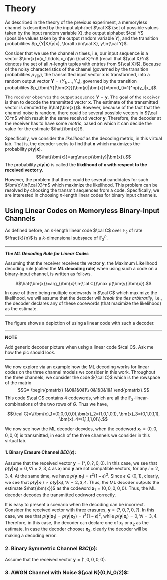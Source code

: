 # Theory

As described in the theory of the previous experiment, a memoryless channel is described by the input alphabet $\cal X$ (set of possible values taken by the input random variable $X$), the output alphabet $\cal Y$ (possible values taken by the output random variable $Y$), and the transition probabilities $p_{Y|X}(y|x), \forall x\in{\cal X}, y\in{\cal Y}$. 

Consider that we use the channel $n$ times, i.e, our input sequence is a vector $\bm{x}=(x_1,\ldots,x_n)\in {\cal X}^n$ (recall that ${\cal X}^n$ denotes the set of all $n$-length tuples with entries from ${\cal X}$). Because of the noisy characteristics of the channel (governed by the transition probabilities $p_{Y|X}$), the transmitted input vector $\bm{x}$ is transformed, into a random output vector $\bm{Y}=(Y_1,\ldots,Y_n)$, governed by the transition probabilites $p_{\bm{Y}|\bm{X}}(\bm{y}|\bm{x})=\prod_{i=1}^np(y_i|x_i)$. 

The receiver observes the output sequence $\bm{Y}=\bm{y}$. The goal of the receiver is then to decode the transmitted vector $\bm{x}$. The estimate of the transmitted vector is denoted by $\hat{\bm{x}}$. However, because of the fact that the channel noise is random, there could be several possible vectors in ${\cal X}^n$ which result in the same received vector $\bm{y}$. Therefore, the decoder at the receiver has to have some *metric*, based on which it can decide the value for the estimate  $\hat{\bm{x}}$. 

Specifically, we consider the *likelihood* as the decoding metric, in this virtual lab. That is, the decoder seeks to find that $\bm{x}$ which maximizes the probability $p(\bm{y}|\bm{x})$. 
$$\hat{\bm{x}}=arg\max p(\bm{y}|\bm{x}).$$ 
The probability $p(\bm{y}|\bm{x})$ is called the **likelihood of $\bm{x}$ with respect to the received vector $\bm{y}$.**

However, the problem that there could be several candidates for such $\bm{x}\in{\cal X}^n$ which maximize the likelihood. This problem can be resolved by choosing the transmit sequences from a code. Specifically, we are interested in choosing $n$-length linear codes for binary input channels. 

## Using Linear Codes on Memoryless Binary-Input Channels

As defined before, an $n$-length linear code $\cal C$ over $\mathbb{F}_2$ of rate $\frac{k}{n}$ is a $k$-dimensional subspace of $\mathbb{F}_2^n$. 

---

***The ML Decoding Rule for Linear Codes***

Assuming that the receiver receives the vector $\bm{y}$, the Maximum Likelihood decoding rule (called the **ML decoding rule**) when using such a code on a binary-input channel, is written as follows. 

$$\hat{\bm{x}}=arg_{\bm{x}\in{\cal C}}\max p(\bm{y}|\bm{x}).$$ 

In case of there being multiple codewords in $\cal C$ which maximize the likelihood, we will assume that the decoder will *break the ties arbitrarily*, i.e., the decoder declares any of these codewords (that maximize the likelihood) as the estimate. 

---

The figure shows a depiction of using a linear code with such a decoder. 

---

**NOTE**

Add generic decoder picture when using a linear code $\cal C$. Ask me how the pic should look. 

---

We now explore via an example how the ML decoding works for linear codes on the three channel models we consider in this work. Throughout the three channels, we consider the code ${\cal C}$ which is the rowspace of the matrix 
$$G=
\begin{pmatrix}
1&0&1&0&1\\
0&1&0&1&1
\end{pmatrix}.$$
This code $\cal C$ contains $4$ codewords, which are all the $\mathbb{F}_2$-linear-combinations of the two rows of $G$. Thus we have,

$${\cal C}=\{\bm{x}_1=(0,0,0,0,0),\bm{x}_2=(1,0,1,0,1), \bm{x}_3=(0,1,0,1,1), \bm{x}_4=(1,1,1,1,0)\}.$$ 

We now see how the ML decoder decodes, when the codeword $\bm{x}_1=(0,0,0,0,0)$ is transmitted, in each of the three channels we consider in this virtual lab. 

#### 1. Binary Erasure Channel $BEC(\epsilon)$: 

Assume that the received vector $\bm{y}=(?,0,?,0,0)$. In this case, we see that $p(\bm{y}|\bm{x}_i)=0, \forall i=2,3,4$ as $\bm{x}_i$ and $\bm{y}$ are not compatible vectors, for any $i=2,3,4$. At the same time, we have $p(\bm{y}|\bm{x}_1)=\epsilon^2(1-\epsilon)^3$. Since $\epsilon\in(0,1)$, clearly, we see that $p(\bm{y}|\bm{x}_1)>p(\bm{y}|\bm{x}_i), \forall i=2,3,4.$ Thus, the ML decoder outputs the estimate $\hat{\bm{x}}$ as the codeword $\bm{x}_1=(0,0,0,0,0)$. Thus, the ML decoder decodes the transmitted codeword correctly. 

It is easy to present a scenario when the decoding can be incorrect. Consider the received vector with three erasures, $\bm{y}=(?,0,?,0,?)$. In this case, we see that $p(\bm{y}|\bm{x}_1)=p(\bm{y}|\bm{x}_2)=\epsilon^3(1-\epsilon)^2$, while  $p(\bm{y}|\bm{x}_i)=0, \forall i=3,4$. Therefore, in this case, the decoder can declare one of $\bm{x}_1$ or $\bm{x}_2$ as the estimate. In case the decoder chooses $\bm{x}_2$, clearly the decoder will be making a decoding error. 

### 2. Binary Symmetric Channel $BSC(p)$: 

Assume that the received vector $\bm{y}=(1,0,0,0,0)$. 

### 3. AWGN Channel with Noise ${\cal N}(0,N_0/2)$: 